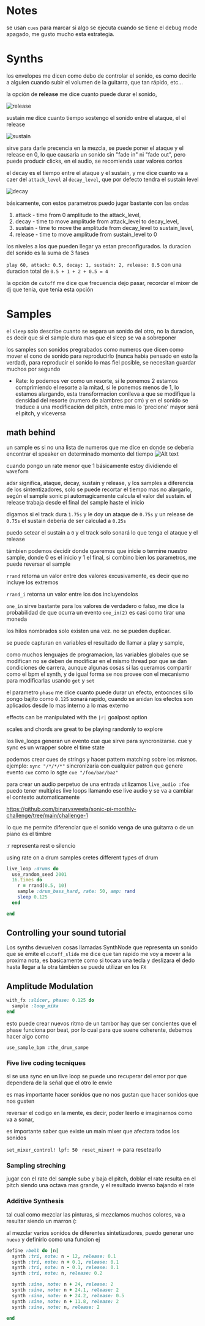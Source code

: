 # Notes

se usan `cues` para marcar si algo se ejecuta cuando se tiene el debug mode apagado, me gusto mucho esta estrategia.

# Synths

los envelopes me dicen como debo de controlar el sonido, es como decirle a alguien cuando subir el volumen de la guitarra, que tan rápido, etc…

la opción de **release** me dice cuanto puede durar el sonido,

![release](resources/envelope_1.png)

sustain me dice cuanto tiempo sostengo el sonido entre el ataque, el el release

![sustain](resources/sustain.png)

sirve para darle precencia en la mezcla, se puede poner el ataque y el release en 0, lo que causaria un sonido sin "fade in" ni "fade out", pero puede producir clicks, en el audio, se recomienda usar valores cortos

el decay es el tiempo entre el ataque y el sustain, y me dice cuanto va a caer del `attack_level` al `decay_level`, que por defecto tendra el sustain level

![decay](resources/decay.png)

básicamente, con estos parametros puedo jugar bastante con las ondas

1. attack - time from 0 amplitude to the attack_level,
2. decay - time to move amplitude from attack_level to decay_level,
3. sustain - time to move the amplitude from decay_level to sustain_level,
4. release - time to move amplitude from sustain_level to 0

los niveles a los que pueden llegar ya estan preconfigurados. la duracion del sonido es la suma de 3 fases

`play 60, attack: 0.5, decay: 1, sustain: 2, release: 0.5` con una duracion total de `0.5 + 1 + 2 + 0.5 = 4`

la opción de `cutoff` me dice que frecuencia dejo pasar, recordar el mixer de dj que tenia, que tenia esta opción

# Samples

el `sleep` solo describe cuanto se separa un sonido del otro, no la duracion, es decir que si el sample dura mas que el sleep se va a sobreponer

los samples son sonidos pregrabados como numeros que dicen como mover el cono de sonido para reproducirlo (nunca habia pensado en esto la verdad), para reproducir el sonido lo mas fiel posible, se necesitan guardar muchos por segundo

- Rate: lo podemos ver como un resorte, si le ponemos 2 estamos comprimiendo el resorte a la mitad, si le ponemos menos de 1, lo estamos alargando, esta transformacion conlleva a que se modifique la densidad del resorte (numero de alambres por cm) y en el sonido se traduce a una modificación del pitch, entre mas lo 'precione' mayor será el pitch, y viceversa

## math behind

un sample es si no una lista de numeros que me dice en donde se deberia encontrar el speaker en determinado momento del tiempo
![Alt text](resources/waveform.png)

cuando pongo un rate menor que 1 básicamente estoy dividiendo el `waveform`

adsr significa, ataque, decay, sustain y release, y los samples a diferencia de los sintentizadores, solo se puede recortar el tiempo mas no alargarlo, según el sample sonic pi automagicamente calcula el valor del sustain. el release trabaja desde el final del sample haste el inicio

digamos si el track dura `1.75s` y le doy un ataque de `0.75s` y un release de `0.75s`
el sustain deberia de ser calculad a `0.25s`

puedo setear el sustain a `0` y el track solo sonará lo que tenga el ataque y el release

támbien podemos decidir donde queremos que inicie o termine nuestro sample, donde 0 es el inicio y 1 el final, si combino bien los parametros, me puede reversar el sample

`rrand` retorna un valor entre dos valores excusivamente, es decir que no incluye los extremos

`rrand_i` retorna un valor entre los dos incluyendolos

`one_in` sirve bastante para los valores de verdadero o falso, me dice la probabilidad de que ocurra un evento `one_in(2)` es casi como tirar una moneda

los hilos nombrados solo existen una vez. no se pueden duplicar.

se puede capturan en variables el resultado de llamar a play y sample,

como muchos lenguajes de programacion, las variables globales que se modifican no se deben de modificar en el mismo thread por que se dan condiciones de carrera, aunque algunas cosas si las queramos compartir como el bpm el synth, y de igual forma se nos provee con el mecanismo para modificarlas usando `get` y `set`

el parametro `phase` me dice cuanto puede durar un efecto, entocnces si lo pongo bajito como `0.125` sonará rapido, cuando se anidan los efectos son aplicados desde lo mas interno a lo mas externo

effects can be manipulated with the `|r|` goalpost option

scales and chords are great to be playing randomly to explore

los live_loops generan un evento cue que sirve para syncronizarse. cue y sync es un wrapper sobre el time state

podemos crear cues de strings y hacer pattern matching sobre los mismos.
ejemplo: `sync "/*/*/*"` sincronizaria con cualquier patron que genere evento `cue`
como lo sgte `cue "/foo/bar/baz"`

para crear un audio perpetuo de una entrada utilizamos `live_audio :foo` puedo tener multiples live loops llamando ese live audio y se va a cambiar el contexto automaticamente

https://github.com/binarysweets/sonic-pi-monthly-challenge/tree/main/challenge-1

lo que me permite diferenciar que el sonido venga de una guitarra o de un piano es el timbre

:r representa rest o silencio

using rate on a drum samples cretes different types of drum

```ruby
live_loop :drums do
  use_random_seed 2001
  16.times do
    r = rrand(0.5, 10)
    sample :drum_bass_hard, rate: 50, amp: rand
    sleep 0.125
  end

end
```

## Controlling your sound tutorial

Los synths devuelven cosas llamadas SynthNode que representa un sonido que se emite
el `cutoff_slide` me dice que tan rapido me voy a mover a la proxima nota, es basicamente como si tocara una tecla y deslizara el dedo hasta llegar a la otra
támbien se puede utilizar en los `FX`

## Amplitude Modulation

```ruby
with_fx :slicer, phase: 0.125 do
  sample :loop_mika
end
```

esto puede crear nuevos ritmo de un tambor hay que ser concientes que el phase funciona por beat, por lo cual para que suene coherente, debemos hacer algo como

`use_sample_bpm :the_drum_sampe`

### Five live coding tecniques

si se usa sync en un live loop se puede uno recuperar del error por que dependera de la señal que el otro le envie

es mas importante hacer sonidos que no nos gustan que hacer sonidos que nos gusten

reversar el codigo en la mente, es decir, poder leerlo e imaginarnos como va a sonar,

es importante saber que existe un main mixer que afectara todos los sonidos

`set_mixer_control! lpf: 50 `
`reset_mixer!` -> para resetearlo

### Sampling streching

jugar con el rate del sample sube y baja el pitch, doblar el rate resulta en el pitch siendo una octava mas grande, y
el resultado inverso bajando el rate

### Additive Synthesis

tal cual como mezclar las pinturas, si mezclamos muchos colores, va a resultar siendo un marron (:

al mezclar varios sonidos de diferentes sintetizadores, puedo generar uno `nuevo` y definirlo como una funcion ej

```ruby
define :bell do |n|
  synth :tri, note: n - 12, release: 0.1
  synth :tri, note: n + 0.1, release: 0.1
  synth :tri, note: n - 0.1, release: 0.1
  synth :tri, note: n, release: 0.2

  synth :sine, note: n + 24, release: 2
  synth :sine, note: n + 24.1, release: 2
  synth :sine, note: n + 24.2, release: 0.5
  synth :sine, note: n + 11.8, release: 2
  synth :sine, note: n, release: 2

end
```
